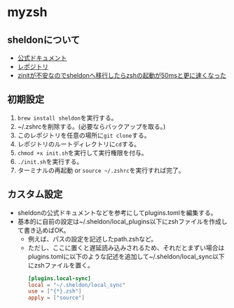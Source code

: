 # myzsh

## sheldonについて

- [公式ドキュメント](https://sheldon.cli.rs/Introduction.html)
- [レポジトリ](https://github.com/rossmacarthur/sheldon)
- [zinitが不安なのでsheldonへ移行したらzshの起動が50msと更に速くなった](https://ktrysmt.github.io/blog/migrate-zinit-to-sheldon/)

## 初期設定

1. `brew install sheldon`を実行する。
2. ~/.zshrcを削除する。(必要ならバックアップを取る。)
3. このレポジトリを任意の場所に`git clone`する。
4. レポジトリのルートディレクトリに`cd`する。
5. `chmod +x init.sh`を実行して実行権限を付与。
6. `./init.sh`を実行する。
7. ターミナルの再起動 or `source ~/.zshrc`を実行すれば完了。

## カスタム設定

- sheldonの公式ドキュメントなどを参考にしてplugins.tomlを編集する。
- 基本的に自前の設定は~/.sheldon/local_plugins以下にzshファイルを作成して書き込めばOK。
  - 例えば、パスの設定を記述したpath.zshなど。
  - ただし、ここに置くと遅延読み込みされるため、それだとまずい場合はplugins.tomlに以下のような記述を追加して~/.sheldon/local_sync以下にzshファイルを置く。
    ```toml
    [plugins.local-sync]
    local = "~/.sheldon/local_sync"
    use = ["{*}.zsh"]
    apply = ["source"]
    ```
